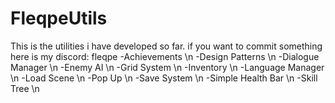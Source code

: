 # FleqpeUtils
 This is the utilities i have developed so far. if you want to commit something here is my discord: fleqpe
-Achievements \n
-Design Patterns \n
-Dialogue Manager \n
-Enemy AI \n
-Grid System \n
-Inventory \n
-Language Manager \n
-Load Scene \n
-Pop Up \n
-Save System \n
-Simple Health Bar \n
-Skill Tree \n
